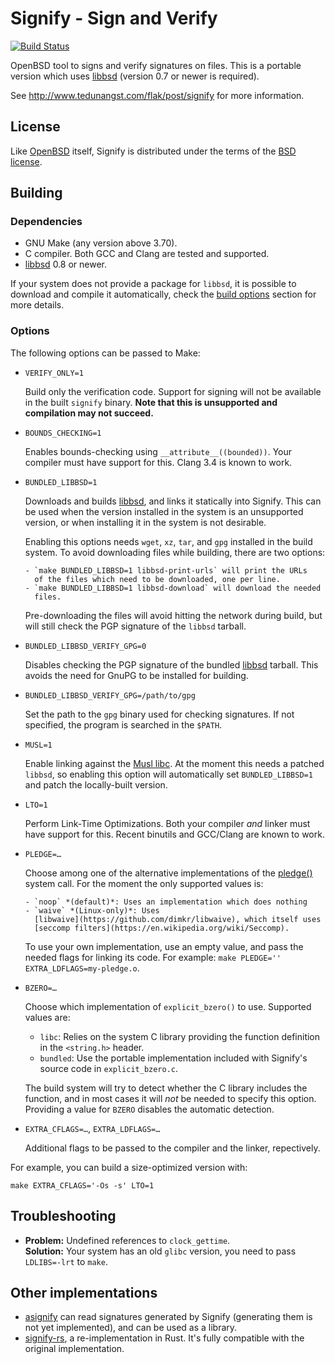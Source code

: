 # Signify - Sign and Verify

[![Build Status](https://travis-ci.org/aperezdc/signify.svg?branch=master)](https://travis-ci.org/aperezdc/signify)

OpenBSD tool to signs and verify signatures on files. This is a portable
version which uses [libbsd](http://libbsd.freedesktop.org/wiki/) (version
0.7 or newer is required).

See http://www.tedunangst.com/flak/post/signify for more information.

## License

Like [OpenBSD](http://www.openbsd.org) itself, Signify is distributed under
the terms of the [BSD license](https://opensource.org/licenses/BSD-3-Clause).


## Building

### Dependencies

* GNU Make (any version above 3.70).
* C compiler. Both GCC and Clang are tested and supported.
* [libbsd](http://libbsd.freedesktop.org/wiki/) 0.8 or newer.

If your system does not provide a package for `libbsd`, it is possible to
download and compile it automatically, check the [build options](#options)
section for more details.


### Options

The following options can be passed to Make:

* `VERIFY_ONLY=1`

    Build only the verification code. Support for signing will not
    be available in the built `signify` binary. **Note that this is
    unsupported and compilation may not succeed.**

* `BOUNDS_CHECKING=1`

    Enables bounds-checking using `__attribute__((bounded))`. Your
    compiler must have support for this. Clang 3.4 is known to work.

* `BUNDLED_LIBBSD=1`

    Downloads and builds [libbsd](http://libbsd.freedesktop.org/wiki/),
    and links it statically into Signify. This can be used when the version
    installed in the system is an unsupported version, or when installing it
    in the system is not desirable.

    Enabling this options needs `wget`, `xz`, `tar`, and `gpg` installed in
    the build system. To avoid downloading files while building, there are
    two options:

      - `make BUNDLED_LIBBSD=1 libbsd-print-urls` will print the URLs
        of the files which need to be downloaded, one per line.
      - `make BUNDLED_LIBBSD=1 libbsd-download` will download the needed
        files.

    Pre-downloading the files will avoid hitting the network during build, but
    will still check the PGP signature of the `libbsd` tarball.

* `BUNDLED_LIBBSD_VERIFY_GPG=0`

    Disables checking the PGP signature of the bundled
    [libbsd](http://libbsd.freedesktop.org/wiki/) tarball. This avoids the
    need for GnuPG to be installed for building.

* `BUNDLED_LIBBSD_VERIFY_GPG=/path/to/gpg`

    Set the path to the `gpg` binary used for checking signatures. If not
    specified, the program is searched in the `$PATH`.

* `MUSL=1`

    Enable linking against the [Musl libc](http://www.musl-libc.org/). At the
    moment this needs a patched `libbsd`, so enabling this option will
    automatically set `BUNDLED_LIBBSD=1` and patch the locally-built version.

* `LTO=1`

    Perform Link-Time Optimizations. Both your compiler *and* linker
    must have support for this. Recent binutils and GCC/Clang are
    known to work.

* `PLEDGE=…`

    Choose among one of the alternative implementations of the
    [pledge()](http://www.openbsd.org/cgi-bin/man.cgi/OpenBSD-current/man2/pledge.2)
    system call. For the moment the only supported values is:

      - `noop` *(default)*: Uses an implementation which does nothing
      - `waive` *(Linux-only)*: Uses
        [libwaive](https://github.com/dimkr/libwaive), which itself uses
        [seccomp filters](https://en.wikipedia.org/wiki/Seccomp).

    To use your own implementation, use an empty value, and pass
    the needed flags for linking its code. For example:
    `make PLEDGE='' EXTRA_LDFLAGS=my-pledge.o`.

* `BZERO=…`

    Choose which implementation of `explicit_bzero()` to use. Supported values
    are:

    - `libc`: Relies on the system C library providing the function definition
      in the `<string.h>` header.
    - `bundled`: Use the portable implementation included with Signify's source
      code in `explicit_bzero.c`.

    The build system will try to detect whether the C library includes the
    function, and in most cases it will *not* be needed to specify this option.
    Providing a value for `BZERO` disables the automatic detection.

* `EXTRA_CFLAGS=…`, `EXTRA_LDFLAGS=…`

    Additional flags to be passed to the compiler and the linker,
    repectively.

For example, you can build a size-optimized version with:

    make EXTRA_CFLAGS='-Os -s' LTO=1


## Troubleshooting

* **Problem:** Undefined references to `clock_gettime`. <br>
  **Solution:** Your system has an old `glibc` version, you need to pass
  `LDLIBS=-lrt` to `make`.


## Other implementations

* [asignify](https://github.com/vstakhov/asignify) can read signatures
  generated by Signify (generating them is not yet implemented), and can be
  used as a library.
* [signify-rs](https://github.com/badboy/signify-rs), a re-implementation in Rust. It's fully compatible with the original implementation.
